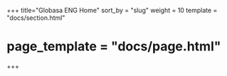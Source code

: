 +++
title="Globasa ENG Home"
sort_by = "slug"
weight = 10
template = "docs/section.html"
# page_template = "docs/page.html"
+++